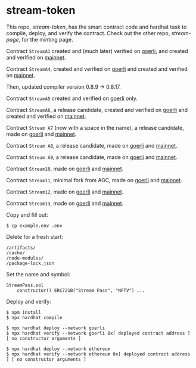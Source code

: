 # stream-token

This repo, *stream-token*, has the smart contract code and hardhat task to compile, deploy, and verify the contract.
Check out the other repo, *stream-page*, for the minting page.

Contract `StreamA1` created and (much later) verified on
[goerli](https://goerli.etherscan.io/tx/0x9cf7ee275596bed911f8a6511ec7dd7a5a4c24c3cb7f14ffc2364bd278ab0b81),
and created and verified on
[mainnet](https://etherscan.io/tx/0xb9a74ee2c1cfeb293a378a8714903ee29d7caa5630a6ea54a3e27c1b032cc5c4).

Contract `StreamA4`, created and verified on
[goerli](https://goerli.etherscan.io/tx/0x622530d34cfb58c44f619e55a286604ef63cb42d2cda760d60dcef1b65ff51da)
and created and verified on
[mainnet](https://etherscan.io/tx/0x3c521562667100ecad679725595698c8f99faa3a620987f6332164b40dd74f34).

Then, updated compiler version 0.8.9 -> 0.8.17.

Contract `StreamA5` created and verified on
[goerli](https://goerli.etherscan.io/tx/0x48a3e863cb9b21f4e1c1dd6bbccdc5f9d149ea62eae90ec30358d2ae4f3032a9)
only.

Contract `StreamA6`, a release candidate, created and verified on
[goerli](https://goerli.etherscan.io/tx/0xa08cf2455597a503785e8d3d8c8d81db924f069d67fe1d5550ae410fb56fd6a4)
and created and verified on
[mainnet](https://etherscan.io/tx/0xd4250c2104de52a0e0dd3df5d4c72a3f9cb7a6b9d558aa839f7d4064eb941dbc).

Contract `Stream A7` (now with a space in the name), a release candidate, made on
[goerli](https://goerli.etherscan.io/tx/0x28fbc25a772e68fda7d13c592a3ddd333f0d256e453b663c7bad1cfcb141fea1)
and
[mainnet](https://etherscan.io/tx/0x76b229ca6d2a1a9144df965043b2f5de7ec15c969899f5434904defdadc7a9d1).

Contract `Stream A8`, a release candidate, made on
[goerli](https://goerli.etherscan.io/tx/0x3bc40aee5cc74b5d9e4dc67885d9d402bd22d9a8c8aefd8e8e076dee0adf62d3)
and
[mainnet](https://etherscan.io/tx/0xed132cb2efcf63ce1f84676bb29a8836e9f00e513da5038035c86c0a54bc80b3).

Contract `Stream A9`, a release candidate, made on
[goerli](https://goerli.etherscan.io/tx/0x7eb0799e115cb36bb09fc8007f8179de92a6d436ae5fb3519031a7f37aa0c004)
and
[mainnet](https://etherscan.io/tx/0x3404ea6a8f5f7dc9c189e191f03c20e50723e5fd3d2ac5bfdd0f5f240f225b85).

Contract `Stream10`, made on
[goerli](https://goerli.etherscan.io/tx/0xd711f9a7b1222d2dfda3db0b1b5aa6cc4887da2c394e747ccf8c94d369fea9da)
and
[mainnet](https://etherscan.io/tx/0x6c1c98b4ef9a351d9e367144c7733afb00d141920dfdea753c769a93f657560b).

Contract `Stream11`, minimal fork from AGC, made on
[goerli](https://goerli.etherscan.io/tx/0x610c29e4348481a550c17e7a2ef2b002b2f8574fbc1ee0914fa6f5a4a19d84cf)
and
[mainnet](https://etherscan.io/tx/0x0e61c17579d18cd9f8dbfe9324993d6740052e1020d81f0afa92698bc450039c).

Contract `Stream12`, made on
[goerli](https://goerli.etherscan.io/tx/0xb04acc9488166b59c003fe705d3feb957112ddd36fa2bcfadd12230dd16e25dd)
and
[mainnet](https://etherscan.io/tx/0xf91f55a7186f4e3d2c34d8fcf46f80ccb8d5b6d221fee37b240eb0d62c2673f0).

Contract `Stream13`, made on
[goerli](https://goerli.etherscan.io/tx/0x44e75b6ecb910dc3f4bb396110488fe395797df7dd01f33a7ac45e1a968e2d32)
and
[mainnet](https://etherscan.io/tx/0x98813f8e4c752e90d8786a4b656c9ecd40e2400e7ba945079d90c637f34f65ce).

Copy and fill out:

```
$ cp example.env .env
```

Delete for a fresh start:

```
/artifacts/
/cache/
/node-modules/
/package-lock.json
```

Set the name and symbol:

```
StreamPass.sol
    constructor() ERC721B("Stream Pass", "NFTV") ...
```

Deploy and verify:

```
$ npm install
$ npx hardhat compile

$ npx hardhat deploy --network goerli
$ npx hardhat verify --network goerli 0x[ deployed contract address ] [ no constructor arguments ]

$ npx hardhat deploy --network ethereum
$ npx hardhat verify --network ethereum 0x[ deployed contract address ] [ no constructor arguments ]
```
